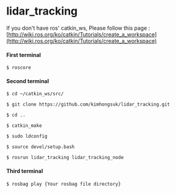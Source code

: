 # lidar_tracking

If you don't have ros' catkin_ws, Please follow this page : [http://wiki.ros.org/ko/catkin/Tutorials/create_a_workspace](http://wiki.ros.org/ko/catkin/Tutorials/create_a_workspace)

#### First terminal
```
$ roscore
```

#### Second terminal
```
$ cd ~/catkin_ws/src/

$ git clone https://github.com/kimhongsuk/lidar_tracking.git

$ cd ..

$ catkin_make

$ sudo ldconfig

$ source devel/setup.bash

$ rosrun lidar_tracking lidar_tracking_node
```

#### Third terminal
```
$ rosbag play {Your rosbag file directory}
```
